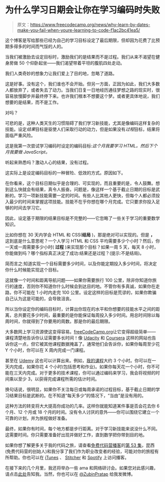 # 为什么学习日期会让你在学习编码时失败

> 原文：<https://www.freecodecamp.org/news/why-learn-by-dates-make-you-fail-when-youre-learning-to-code-f1ac2bc41ea5/>

这个博客是写给那些已经为自己的学习目标设定了最后期限，但却因为花费了比预期多得多的时间而气馁的人的。

当我们被激励去设定目标时，激励我们的是结果而不是过程。我们从来不渴望在健身房做 50 个仰卧起坐——我们渴望带着平坦的腹肌四处走动。

我们人类奇妙的想象力让我们爱上了目的地，忽略了道路。

这是好事。没有这个，我们谁也不会开始。但另一方面，正因为如此，我们大多数人都放弃了，或者失去了动力。当我们日复一日地经历通往梦想之路的现实时，很容易放慢脚步并最终停下来。也许我们根本不想要这个梦。或者更具体地说，我们想要的是结果，而不是工作。

对吗？

可悲的是，这种人类天生的习惯阻碍了我们学习新技能，尤其是像编码这样复杂的技能。设定*结果*目标是驱使人们采取行动的动力，但是如果没有*过程*目标，结果将面临严重风险。

这是我第一次尝试学习编码时设定的编码目标:*这个月我要学习 HTML。然后下个月我要做 JavaScript。*

听起来熟悉吗？激动人心的结果，没有过程。

这实际上是设定编码目标的一种冒险、低效的方式。原因如下。

在你看来，这个目标日期似乎是合理的、可实现的，而且重要的是，令人鼓舞。想到这么快就会有结果，真令人振奋。问题是，像这样一个基于截止日期的目标是武断的。学习一项新技能需要一定的时间。有些人比其他人更快，但每个人都必须投入最少的时间来掌握这项技能。技能不在乎你想在哪个月完成。它只要求你投入足够的时间去学习它。

因此，设定基于期限的结果目标是不完整的——它忽略了一些关于学习的重要数学知识。

比如你想在 30 天内学会 HTML 和 CSS(****结局**** )，那是绝对可以实现的。但是 ****，**** 这到底是什么意思呢？一个人学习 HTML 和 CSS 平均需要多少个小时？然后，你一天或一周需要多少小时( ****过程**** )来实现那个目标？如果一周 5 天，每天 8 小时，你能做到吗？哪个指标真正决定了成功:结果还是过程？(提示:不是结局)。

简而言之:知道实现一个目标需要多少时间，以及你能定期投入多少时间，将决定你什么时候能实现这个目标。

这就像一个时间和距离导航问题——如果你需要旅行 100 公里，除非你知道你旅行的速度，否则你不知道你什么时候会到达目的地。不管你有多真诚，如果你在走路，你不可能在 1 小时内走完 100 公里。设定这样的目标是荒谬的，如果你欺骗自己认为这是可能的，会导致沮丧。

所以当你设定你的编码目标时，计算出你现在的水平和你想要的技能水平之间的距离，总共要花多少时间，最重要的是你能保证每周投入多少时间。用总时间除以每周时间，你就得到了你要用的周数。那是你的最后期限。

大多数网上学习资源使这变得容易。[freeCodeCamp.org](http://freecodecamp.org/)让它变得超级简单——课程清楚地告诉你认证需要多长时间！像 [Udacity](https://www.udacity.com/) 和 [Coursera](https://www.coursera.org/) 这样的网站也告诉你这一点，但它被其他课程数据掩盖了。通常他们会告诉你，如果你每周至少花 Y 个小时，你可以在 X 周内完成一门课程。

甚至在 [Udemy](https://www.udemy.com/how-not-to-quit-coding/) 这也可以计算出来。例如，[我的课程](https://www.udemy.com/how-not-to-quit-coding/)大约 3 个小时。你可以在一天内完成，如果你花 4 个小时(包括思考和作业)。如果你每天花一个小时，你不可能在三天内完成。对于更多的技术课程，你可以通过编码来学习，我会将视频的时间乘以至少 3，以获得完成课程所需的估计时间。

换句话说，很明显，如果你不关注每日或每周承诺的过程目标，基于截止日期的学习结果目标是武断的。在不知道“每天多少”的情况下，“当由”是没有用的。

这种方法的转变将大大提高你成功的几率。这样你就能知道某件事是否会花去你 6 个月、12 个月或 18 个月的时间。没有令人讨厌的意外——你可以围绕它建立一个可靠的计划，并为旅程做好准备。

最终，如果你有时间，每个地方都是步行距离。对于学习新技能来说没什么不同。这需要时间。你只需要准备好出现并做好工作，直到数学把你带到目的地。

如果你想了解更多关于我的代码之旅，请查看[免费代码营播客](http://podcast.freecodecamp.org/)的[第 53 集](http://podcast.freecodecamp.org/53-zubin-pratap-from-lawyer-to-developer)，昆西(免费代码营的创始人)和我分享了我们作为职业改变者的经验，可能对你的旅程有所帮助。你也可以在 [iTunes](https://itunes.apple.com/au/podcast/ep-53-zubin-pratap-from-lawyer-to-developer/id1313660749?i=1000431046274&mt=2) 、 [Stitcher](https://www.stitcher.com/podcast/freecodecamp-podcast/e/59201373?autoplay=true) 和 [Spotify](https://open.spotify.com/episode/4lG0RGpzriG5vXRMgza05C) 上访问播客。

在接下来的几个月里，我还将举办一些 ama 和网络研讨会。如果您对此感兴趣，请点击[此处](http://www.matchfitmastery.com/)告知我。当然，你也可以在 [@ZubinPratap](https://twitter.com/zubinpratap) 给我发微博。